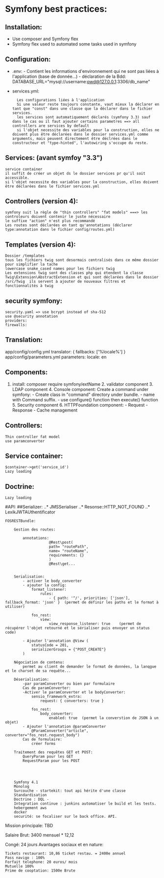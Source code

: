 Symfony best practices:
====

## Installation:
* Use composer and Symfony flex
* Symfony flex used to automated some tasks used in symfony


## Configuration:
* .env:
		- Contient les informations d'environnement qui ne sont pas liées à l'application (base de donnée...)
		- déclaration de la Bdd: DATABASE_URL="mysql://username:pwd@127.0.0.1:3306/db_name"
* services.yml:

		Les configurations liées à l'application
		Si une valeur reste toujours constante, vaut mieux la déclarer en tant que "const" dans une classe que la déclarer dans le fichier services.
		les services sont automatiquement déclarés (symfony 3.3) sauf dans le cas ou il faut ajouter certains parametres ==> all controllers are services by default
		si l'objet necessite des variables pour la construction, elles ne doivent plus être déclarées dans le dossier services.yml comme arguments, mais peuvent directement être déclrées dans le constructeur et "type-hinted", l'autowiring s'occupe du reste.


## Services: (avant symfoy "3.3")
	service container
	il suffit de créer un objet ds le dossier services pr qu'il soit accessible.
	si l'objet necessite des variables pour la construction, elles doivent être déclarées dans le fichier services.yml

## Controllers (version 4):
	symfony suit la règle de "thin controllers" "fat models" ===> les controleurs doivent contenir le juste nécessaire
	le suffixe "action" n'est plus recommandé
	Les routes sont déclarées en tant qu'annotations (déclarer type:annotation dans le fichier config/routes.yml)

## Templates (version 4):

	Dossier /templates
	tous les fichiers twig sont desormais centralisés dans ce même dossier pour simplifier la tache 
	lowercase snake_cased names pour les fichiers twig
	Les extensions twig sont des classes php qui étendent la classe Twig\Extension\AbstractExtension et qui sont déclarées dans le dossier /src/Twig  ils servent à ajouter de nouveaux filtres et fonctionnalités à twig

## security symfony:
 	security.yaml => use bcrypt instead of sha-512
 	use @security annotation
 	providers: 
 	firewalls:

## Translation:
 app/config/config.yml
  translator: { fallbacks: ['%locale%'] }
  app/config/parameters.yml
  	parameters:
    locale:     en

## Components:
1. install: composer require symfony/extName
	2. validator component
    3. LDAP component
	4. Console component:
	 	Create a command under symfony:
	 		- Create class in "command" directory under bundle.
	 		- name with Command suffix.
	 		- use configure() function then execute() function
	5. Security component
	6. HTTPFoundation component:
	 		- Request
	 		- Response
	 		- Cache management

## Controllers:
	Thin controller fat model
	use paramconverter 

## Service container:
	$container->get('service_id')
	Lazy loading
## Doctrine:
	Lazy loading	



#API:
##Serializer:
	..* JMSSerialiser
	..* Resonse::HTTP_NOT_FOUND
	..* LexikJWTAUthentificator

	FOSRESTBundle:

		Gestion des routes:

			annotations: 
						@Rest\post(
						path= "routePath",
						name= "routeName",
						requirements: {}
						)
						@Rest\get...


		Serialisation:
			- activer le body_converter
			- ajouter la config:
				format_listener:
				    rules:
				        - { path: '^/', priorities: ['json'], fallback_format: 'json' }  (permet de définir les paths et le format à utiliser)

				fos_rest:
				    view:
				        view_response_listener: true	(permet de récupérer l'objet retourné et le sérialiser puis envoyer un status code)

			- Ajouter l'annotation @View (
				statusCode = 201,
    		    serializerGroups = {"POST_CREATE"}
     		)

     	Négociation de contenu:
     		permet au client de demander le format de données, la lanqgue et le charset de sa requête...

     	Déserialisation:
     		-par paramConverter ou bien par formulaire
     		Cas de paramConverter:
     		-Activer le paramConverter et le bodyConverter:
     			sensio_framework_extra:
    				request: { converters: true }
    
				fos_rest:
				    body_converter:
				        enabled: true  (permet la converstion de JSON à un objet)
			- Ajouter l'annotation @paramConverter
				@ParamConverter("article", converter="fos_rest.request_body")
			Cas de formulaire:
				créer forms

		Traitement des requêtes GET et POST:
			QueryParam pour les GET
			RequestParam pour les POST




		Symfony 4.1
		Monolog
		Surcouche - startekit: tout api hérite d'une classe
		Standardisation
		Doctrine : DQL - 
		Integration continue : junkins automatiser le build et les tests.
		hebergement aws 
		docker 
		securité: se focaliser sur le back office. API.







Mission principale:
TBD

Salaire Brut: 
	3400 mensuel * 12,12
	

Congé:
24 jours
Avantages sociaux et en nature:

	Tickets restaurant: 10,86 ticket restau. = 2400e annuel
	Pass navigo : 100%
	Forfait telephone: 20 euros/ mois
	Mutuelle 100%
	Prime de cooptation: 1500e Brute